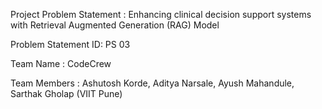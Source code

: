 Project Problem Statement : Enhancing clinical decision support systems with Retrieval Augmented Generation (RAG) Model

Problem Statement ID: PS 03

Team Name : CodeCrew

Team Members : Ashutosh Korde, Aditya Narsale, Ayush Mahandule, Sarthak Gholap (VIIT Pune)
